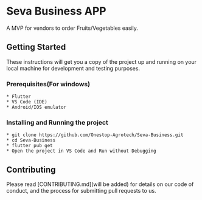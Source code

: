 # Seva Business APP
A MVP for vendors to order Fruits/Vegetables easily.

## Getting Started
These instructions will get you a copy of the project up and running on your local machine for development and testing purposes.

### Prerequisites(For windows)
```
* Flutter
* VS Code (IDE)
* Android/IOS emulator

```

### Installing and Running the project
```
* git clone https://github.com/Onestop-Agrotech/Seva-Business.git
* cd Seva-Business
* flutter pub get
* Open the project in VS Code and Run without Debugging 

```

## Contributing
Please read [CONTRIBUTING.md](will be added) for details on our code of conduct, and the process for submitting pull requests to us.

